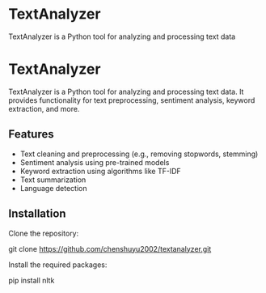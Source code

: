 # TextAnalyzer
TextAnalyzer is a Python tool for analyzing and processing text data
# TextAnalyzer

TextAnalyzer is a Python tool for analyzing and processing text data. It provides functionality for text preprocessing, sentiment analysis, keyword extraction, and more.

## Features

- Text cleaning and preprocessing (e.g., removing stopwords, stemming)
- Sentiment analysis using pre-trained models
- Keyword extraction using algorithms like TF-IDF
- Text summarization
- Language detection

## Installation

 Clone the repository:

   git clone https://github.com/chenshuyu2002/textanalyzer.git


Install the required packages:

pip install nltk
